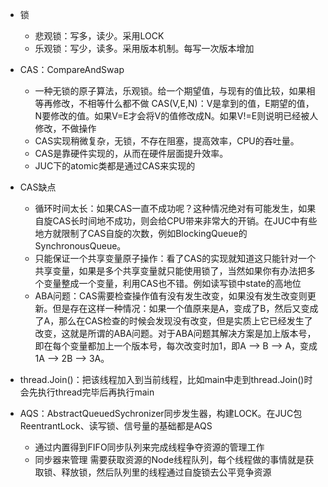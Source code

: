 - 锁
    - 悲观锁：写多，读少。采用LOCK
    - 乐观锁：写少，读多。采用版本机制。每写一次版本增加
- CAS：CompareAndSwap
    - 一种无锁的原子算法，乐观锁。给一个期望值，与现有的值比较，如果相等再修改，不相等什么都不做
    CAS(V,E,N)：V是拿到的值，E期望的值，N要修改的值。如果V=E才会将V的值修改成N。如果V!=E则说明已经被人修改，不做操作
    - CAS实现稍微复杂，无锁，不存在阻塞，提高效率，CPU的吞吐量。
    - CAS是靠硬件实现的，从而在硬件层面提升效率。
    - JUC下的atomic类都是通过CAS来实现的
    
- CAS缺点
    - 循环时间太长：如果CAS一直不成功呢？这种情况绝对有可能发生，如果自旋CAS长时间地不成功，则会给CPU带来非常大的开销。在JUC中有些地方就限制了CAS自旋的次数，例如BlockingQueue的SynchronousQueue。
    - 只能保证一个共享变量原子操作：看了CAS的实现就知道这只能针对一个共享变量，如果是多个共享变量就只能使用锁了，当然如果你有办法把多个变量整成一个变量，利用CAS也不错。例如读写锁中state的高地位
    - ABA问题：CAS需要检查操作值有没有发生改变，如果没有发生改变则更新。但是存在这样一种情况：如果一个值原来是A，变成了B，然后又变成了A，那么在CAS检查的时候会发现没有改变，但是实质上它已经发生了改变，这就是所谓的ABA问题。对于ABA问题其解决方案是加上版本号，即在每个变量都加上一个版本号，每次改变时加1，即A —> B —> A，变成1A —> 2B —> 3A。
- thread.Join()：把该线程加入到当前线程，比如main中走到thread.Join()时会先执行thread完毕后再执行main


- AQS：AbstractQueuedSychronizer同步发生器，构建LOCK。在JUC包ReentrantLock、读写锁、信号量的基础都是AQS    
    - 通过内置得到FIFO同步队列来完成线程争夺资源的管理工作
    - 同步器来管理 需要获取资源的Node线程队列，每个线程做的事情就是获取锁、释放锁，然后队列里的线程通过自旋锁去公平竞争资源